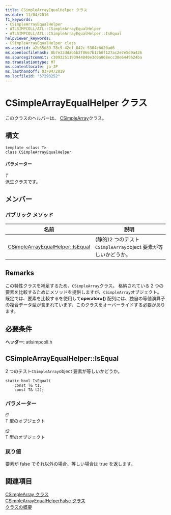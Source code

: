 ```yaml
---
title: CSimpleArrayEqualHelper クラス
ms.date: 11/04/2016
f1_keywords:
- CSimpleArrayEqualHelper
- ATLSIMPCOLL/ATL::CSimpleArrayEqualHelper
- ATLSIMPCOLL/ATL::CSimpleArrayEqualHelper::IsEqual
helpviewer_keywords:
- CSimpleArrayEqualHelper class
ms.assetid: a2b55d89-78c9-42ef-842c-5304c6d20ad6
ms.openlocfilehash: 8b7e32ddab5b2f0667b17b0f127ac2e7e5d9a426
ms.sourcegitcommit: c3093251193944840e3d0a068ecc30e6449624ba
ms.translationtype: MT
ms.contentlocale: ja-JP
ms.lasthandoff: 03/04/2019
ms.locfileid: "57293252"
---
```

# <a name="csimplearrayequalhelper-class"></a>CSimpleArrayEqualHelper クラス

このクラスのヘルパーは、 [CSimpleArray](../../atl/reference/csimplearray-class.md)クラス。

## <a name="syntax"></a>構文

```
template <class T>
class CSimpleArrayEqualHelper
```

#### <a name="parameters"></a>パラメーター

*T*<br/>
派生クラスです。

## <a name="members"></a>メンバー

### <a name="public-methods"></a>パブリック メソッド

|名前|説明|
|----------|-----------------|
|[CSimpleArrayEqualHelper::IsEqual](#isequal)|(静的)2 つのテスト`CSimpleArray`object 要素が等しいかどうか。|

## <a name="remarks"></a>Remarks

この特性クラスを補足するため、`CSimpleArray`クラス。 格納されている 2 つの要素を比較するためにメソッドを提供しますが、`CSimpleArray`オブジェクト。 既定では、要素を比較するを使用して**operator=()** 配列には、独自の等値演算子の複合データ型が含まれています、このクラスをオーバーライドする必要があります。

## <a name="requirements"></a>必要条件

**ヘッダー:** atlsimpcoll.h

##  <a name="isequal"></a>  CSimpleArrayEqualHelper::IsEqual

2 つのテスト`CSimpleArray`object 要素が等しいかどうか。

```
static bool IsEqual(
    const T& t1,
    const T& t2);
```

### <a name="parameters"></a>パラメーター

*t1*<br/>
T 型のオブジェクト

*t2*<br/>
T 型のオブジェクト

### <a name="return-value"></a>戻り値

要素が false でそれ以外の場合、等しい場合は true を返します。

## <a name="see-also"></a>関連項目

[CSimpleArray クラス](../../atl/reference/csimplearray-class.md)<br/>
[CSimpleArrayEqualHelperFalse クラス](../../atl/reference/csimplearrayequalhelperfalse-class.md)<br/>
[クラスの概要](../../atl/atl-class-overview.md)
